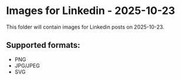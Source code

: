 # Images for Linkedin - 2025-10-23

This folder will contain images for Linkedin posts on 2025-10-23.

## Supported formats:
- PNG
- JPG/JPEG
- SVG
